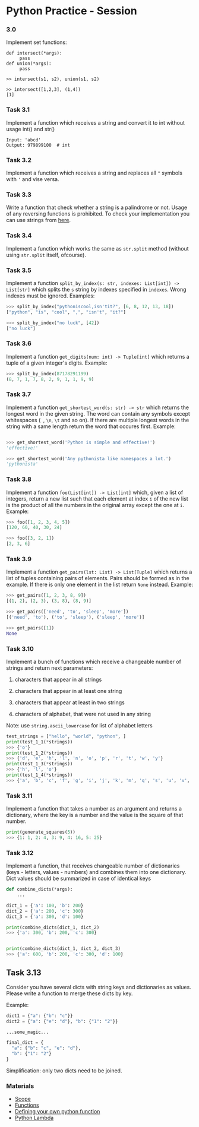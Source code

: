 # Python Practice - Session

### 3.0
Implement set functions:
```
def intersect(*args):
     pass
def union(*args):
     pass

>> intersect(s1, s2), union(s1, s2)

>> intersect([1,2,3], (1,4))
[1]
```

### Task 3.1
Implement a function which receives a string and convert it to int without usage int() and str()
```
Input: 'abcd'
Output: 979899100  # int
```

### Task 3.2
Implement a function which receives a string and replaces all `"` symbols
with `'` and vise versa.

### Task 3.3
Write a function that check whether a string is a palindrome or not. Usage of
any reversing functions is prohibited. To check your implementation you can use
strings from [here](https://en.wikipedia.org/wiki/Palindrome#Famous_palindromes).

### Task 3.4
Implement a function which works the same as `str.split` method
(without using `str.split` itself, ofcourse).

### Task 3.5
Implement a function `split_by_index(s: str, indexes: List[int]) -> List[str]`
which splits the `s` string by indexes specified in `indexes`. Wrong indexes
must be ignored.
Examples:
```python
>>> split_by_index("pythoniscool,isn'tit?", [6, 8, 12, 13, 18])
["python", "is", "cool", ",", "isn't", "it?"]

>>> split_by_index("no luck", [42])
["no luck"]
```

### Task 3.6
Implement a function `get_digits(num: int) -> Tuple[int]` which returns a tuple
of a given integer's digits.
Example:
```python
>>> split_by_index(87178291199)
(8, 7, 1, 7, 8, 2, 9, 1, 1, 9, 9)
```

### Task 3.7
Implement a function `get_shortest_word(s: str) -> str` which returns the
longest word in the given string. The word can contain any symbols except
whitespaces (` `, `\n`, `\t` and so on). If there are multiple longest words in
the string with a same length return the word that occures first.
Example:
```python

>>> get_shortest_word('Python is simple and effective!')
'effective!'

>>> get_shortest_word('Any pythonista like namespaces a lot.')
'pythonista'
```

### Task 3.8
Implement a function `foo(List[int]) -> List[int]` which, given a list of
integers, return a new list such that each element at index `i` of the new list
is the product of all the numbers in the original array except the one at `i`.
Example:
```python
>>> foo([1, 2, 3, 4, 5])
[120, 60, 40, 30, 24]

>>> foo([3, 2, 1])
[2, 3, 6]
```

### Task 3.9
Implement a function `get_pairs(lst: List) -> List[Tuple]` which returns a list
of tuples containing pairs of elements. Pairs should be formed as in the
example. If there is only one element in the list return `None` instead.
Example:
```python
>>> get_pairs([1, 2, 3, 8, 9])
[(1, 2), (2, 3), (3, 8), (8, 9)]

>>> get_pairs(['need', 'to', 'sleep', 'more'])
[('need', 'to'), ('to', 'sleep'), ('sleep', 'more')]

>>> get_pairs([1])
None
```

### Task 3.10
Implement a bunch of functions which receive a changeable number of strings and return next parameters:

1) characters that appear in all strings

2) characters that appear in at least one string

3) characters that appear at least in two strings

4) characters of alphabet, that were not used in any string

Note: use `string.ascii_lowercase` for list of alphabet letters

```python
test_strings = ["hello", "world", "python", ]
print(test_1_1(*strings))
>>> {'o'}
print(test_1_2(*strings))
>>> {'d', 'e', 'h', 'l', 'n', 'o', 'p', 'r', 't', 'w', 'y'}
print(test_1_3(*strings))
>>> {'h', 'l', 'o'}
print(test_1_4(*strings))
>>> {'a', 'b', 'c', 'f', 'g', 'i', 'j', 'k', 'm', 'q', 's', 'u', 'v', 'x', 'z'}
```

### Task 3.11
Implement a function that takes a number as an argument and returns a dictionary, where the key is a number and the value is the square of that number.
```python
print(generate_squares(5))
>>> {1: 1, 2: 4, 3: 9, 4: 16, 5: 25}
```

### Task 3.12
Implement a function, that receives changeable number of dictionaries (keys - letters, values - numbers) and combines them into one dictionary.
Dict values ​​should be summarized in case of identical keys

```python
def combine_dicts(*args):
    ...

dict_1 = {'a': 100, 'b': 200}
dict_2 = {'a': 200, 'c': 300}
dict_3 = {'a': 300, 'd': 100}

print(combine_dicts(dict_1, dict_2)
>>> {'a': 300, 'b': 200, 'c': 300}


print(combine_dicts(dict_1, dict_2, dict_3)
>>> {'a': 600, 'b': 200, 'c': 300, 'd': 100}
```

## Task 3.13
Consider you have several dicts with string keys and dictionaries as values. Please write a function to merge these dicts by key.

Example:
```Python
dict1 = {"a": {"b": "c"}}
dict2 = {"a": {"e": "d"}, "b": {"1": "2"}}

...some_magic...

final_dict = {
  "a": {"b": "c", "e": "d"},
  "b": {"1": "2"}
}
```
Simplification:
only two dicts need to be joined.


### Materials
* [Scope](https://python-scripts.com/scope)
* [Functions](https://python-scripts.com/functions-python)
* [Defining your own python function](https://realpython.com/defining-your-own-python-function/)
* [Python Lambda](https://realpython.com/python-lambda/)

